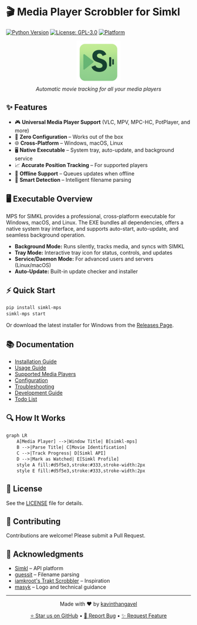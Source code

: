 # 🎬 Media Player Scrobbler for Simkl

[![Python Version](https://img.shields.io/badge/python-3.9%2B-blue.svg)](https://www.python.org/downloads/)
[![License: GPL-3.0](https://img.shields.io/badge/License-GPL%20v3-blue.svg)](https://www.gnu.org/licenses/gpl-3.0)
[![Platform](https://img.shields.io/badge/platform-Windows%20%7C%20macOS%20%7C%20Linux-blue.svg)]()

<div align="center">
  <img src="simkl_mps/assets/simkl-mps.png" alt="SIMKL MPS Logo" width="120"/>
  <br/>
  <em>Automatic movie tracking for all your media players</em>
</div>

## ✨ Features

- 🎮 **Universal Media Player Support** (VLC, MPV, MPC-HC, PotPlayer, and more)
- 🚀 **Zero Configuration** – Works out of the box
- 🌐 **Cross-Platform** – Windows, macOS, Linux
- 🖥️ **Native Executable** – System tray, auto-update, and background service
- 📈 **Accurate Position Tracking** – For supported players
- 🔌 **Offline Support** – Queues updates when offline
- 🧠 **Smart Detection** – Intelligent filename parsing

## 🖥️ Executable Overview

MPS for SIMKL provides a professional, cross-platform executable for Windows, macOS, and Linux. The EXE bundles all dependencies, offers a native system tray interface, and supports auto-start, auto-update, and seamless background operation.

- **Background Mode:** Runs silently, tracks media, and syncs with SIMKL
- **Tray Mode:** Interactive tray icon for status, controls, and updates
- **Service/Daemon Mode:** For advanced users and servers (Linux/macOS)
- **Auto-Update:** Built-in update checker and installer

## ⚡ Quick Start

```bash
pip install simkl-mps
simkl-mps start
```

Or download the latest installer for Windows from the [Releases Page](https://github.com/kavinthangavel/media-player-scrobbler-for-simkl/releases/latest).

## 📚 Documentation

- [Installation Guide](docs/installation.md)
- [Usage Guide](docs/usage.md)
- [Supported Media Players](docs/media-players.md)
- [Configuration](docs/configuration.md)
- [Troubleshooting](docs/troubleshooting.md)
- [Development Guide](docs/development.md)
- [Todo List](docs/todo.md)

## 🔍 How It Works

```mermaid
graph LR
    A[Media Player] -->|Window Title| B[simkl-mps]
    B -->|Parse Title| C[Movie Identification]
    C -->|Track Progress| D[Simkl API]
    D -->|Mark as Watched| E[Simkl Profile]
    style A fill:#d5f5e3,stroke:#333,stroke-width:2px
    style E fill:#d5f5e3,stroke:#333,stroke-width:2px
```

## 📝 License

See the [LICENSE](LICENSE) file for details.

## 🤝 Contributing

Contributions are welcome! Please submit a Pull Request.

## 🙏 Acknowledgments

- [Simkl](https://simkl.com) – API platform
- [guessit](https://github.com/guessit-io/guessit) – Filename parsing
- [iamkroot's Trakt Scrobbler](https://github.com/iamkroot/trakt-scrobbler/) – Inspiration
- [masyk](https://github.com/masyk) – Logo and technical guidance

---

<div align="center">
  <p>Made with ❤️ by <a href="https://github.com/kavinthangavel">kavinthangavel</a></p>
  <p>
    <a href="https://github.com/kavinthangavel/media-player-scrobbler-for-simkl/stargazers">⭐ Star us on GitHub</a> •
    <a href="https://github.com/kavinthangavel/media-player-scrobbler-for-simkl/issues">🐞 Report Bug</a> •
    <a href="https://github.com/kavinthangavel/media-player-scrobbler-for-simkl/issues">✨ Request Feature</a>
  </p>
</div>

